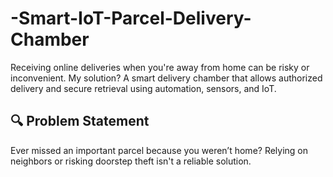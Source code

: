 # -Smart-IoT-Parcel-Delivery-Chamber
Receiving online deliveries when you're away from home can be risky or inconvenient. My solution? A smart delivery chamber that allows authorized delivery and secure retrieval using automation, sensors, and IoT.

## 🔍 Problem Statement
Ever missed an important parcel because you weren’t home?
Relying on neighbors or risking doorstep theft isn't a reliable solution.


